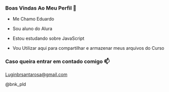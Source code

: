 ### Boas Vindas Ao Meu Perfil 🖤

- Me Chamo Eduardo
- Sou aluno do Alura
- Estou estudando sobre JavaScript

- Vou Utilizar aqui para compartilhar e armazenar meus arquivos do Curso
### Caso queira entrar em contado comigo 📫
Luginbrsantarosa@gmail.com

@bnk_pld
